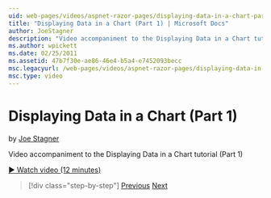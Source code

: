 ```yaml
---
uid: web-pages/videos/aspnet-razor-pages/displaying-data-in-a-chart-part-1
title: "Displaying Data in a Chart (Part 1) | Microsoft Docs"
author: JoeStagner
description: "Video accompaniment to the Displaying Data in a Chart tutorial (Part 1)"
ms.author: wpickett
ms.date: 02/25/2011
ms.assetid: 47b7f30e-ae86-46e4-b5a4-e7452093becc
msc.legacyurl: /web-pages/videos/aspnet-razor-pages/displaying-data-in-a-chart-part-1
msc.type: video
---
```

# Displaying Data in a Chart (Part 1)

by [Joe Stagner](https://github.com/JoeStagner)

Video accompaniment to the Displaying Data in a Chart tutorial (Part 1)

[&#9654; Watch video (12 minutes)](https://channel9.msdn.com/Blogs/ASP-NET-Site-Videos/displaying-data-in-a-chart-(part-1))

> [!div class="step-by-step"]
> [Previous](displaying-data-in-a-grid.md)
> [Next](displaying-data-in-a-chart-part-2.md)

